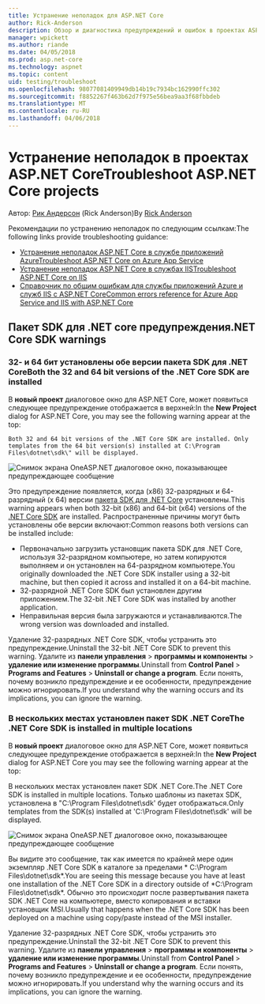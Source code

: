 ```yaml
---
title: Устранение неполадок для ASP.NET Core
author: Rick-Anderson
description: Обзор и диагностика предупреждений и ошибок в проектах ASP.NET Core.
manager: wpickett
ms.author: riande
ms.date: 04/05/2018
ms.prod: asp.net-core
ms.technology: aspnet
ms.topic: content
uid: testing/troubleshoot
ms.openlocfilehash: 98077081409949db14b19c7934bc162990ffc302
ms.sourcegitcommit: f8852267f463b62d7f975e56bea9aa3f68fbbdeb
ms.translationtype: MT
ms.contentlocale: ru-RU
ms.lasthandoff: 04/06/2018
---
```

# <a name="troubleshoot-aspnet-core-projects"></a><span data-ttu-id="154dd-103">Устранение неполадок в проектах ASP.NET Core</span><span class="sxs-lookup"><span data-stu-id="154dd-103">Troubleshoot ASP.NET Core projects</span></span>

<span data-ttu-id="154dd-104">Автор: [Рик Андерсон](https://twitter.com/RickAndMSFT) (Rick Anderson)</span><span class="sxs-lookup"><span data-stu-id="154dd-104">By [Rick Anderson](https://twitter.com/RickAndMSFT)</span></span>

<span data-ttu-id="154dd-105">Рекомендации по устранению неполадок по следующим ссылкам:</span><span class="sxs-lookup"><span data-stu-id="154dd-105">The following links provide troubleshooting guidance:</span></span>

* [<span data-ttu-id="154dd-106">Устранение неполадок ASP.NET Core в службе приложений Azure</span><span class="sxs-lookup"><span data-stu-id="154dd-106">Troubleshoot ASP.NET Core on Azure App Service</span></span>](xref:host-and-deploy/azure-apps/troubleshoot)
* [<span data-ttu-id="154dd-107">Устранение неполадок ASP.NET Core в службах IIS</span><span class="sxs-lookup"><span data-stu-id="154dd-107">Troubleshoot ASP.NET Core on IIS</span></span>](xref:host-and-deploy/iis/troubleshoot)
* [<span data-ttu-id="154dd-108">Справочник по общим ошибкам для службы приложений Azure и служб IIS с ASP.NET Core</span><span class="sxs-lookup"><span data-stu-id="154dd-108">Common errors reference for Azure App Service and IIS with ASP.NET Core</span></span>](xref:host-and-deploy/azure-iis-errors-reference)

<a name="sdk"></a>
## <a name="net-core-sdk-warnings"></a><span data-ttu-id="154dd-109">Пакет SDK для .NET core предупреждения</span><span class="sxs-lookup"><span data-stu-id="154dd-109">.NET Core SDK warnings</span></span>

### <a name="both-the-32-and-64-bit-versions-of-the-net-core-sdk-are-installed"></a><span data-ttu-id="154dd-110">32- и 64 бит установлены обе версии пакета SDK для .NET Core</span><span class="sxs-lookup"><span data-stu-id="154dd-110">Both the 32 and 64 bit versions of the .NET Core SDK are installed</span></span>
<span data-ttu-id="154dd-111">В **новый проект** диалоговое окно для ASP.NET Core, может появиться следующее предупреждение отображается в верхней:</span><span class="sxs-lookup"><span data-stu-id="154dd-111">In the **New Project** dialog for ASP.NET Core, you may see the following warning appear at the top:</span></span> 

    Both 32 and 64 bit versions of the .NET Core SDK are installed. Only templates from the 64 bit version(s) installed at C:\Program Files\dotnet\sdk\" will be displayed.

![Снимок экрана OneASP.NET диалоговое окно, показывающее предупреждающее сообщение](troubleshoot/_static/both32and64bit.png)

<span data-ttu-id="154dd-113">Это предупреждение появляется, когда (x86) 32-разрядных и 64-разрядный (x 64) версии [пакета SDK для .NET Core](https://www.microsoft.com/net/download/all) установлены.</span><span class="sxs-lookup"><span data-stu-id="154dd-113">This warning appears when both 32-bit (x86) and 64-bit (x64) versions of the [.NET Core SDK](https://www.microsoft.com/net/download/all) are installed.</span></span> <span data-ttu-id="154dd-114">Распространенные причины могут быть установлены обе версии включают:</span><span class="sxs-lookup"><span data-stu-id="154dd-114">Common reasons both versions can be installed include:</span></span>

* <span data-ttu-id="154dd-115">Первоначально загрузить установщик пакета SDK для .NET Core, используя 32-разрядном компьютере, но затем копируются выполняем и он установлен на 64-разрядном компьютере.</span><span class="sxs-lookup"><span data-stu-id="154dd-115">You originally downloaded the .NET Core SDK installer using a 32-bit machine, but then copied it across and installed it on a 64-bit machine.</span></span> 
* <span data-ttu-id="154dd-116">32-разрядной .NET Core SDK был установлен другим приложением.</span><span class="sxs-lookup"><span data-stu-id="154dd-116">The 32-bit .NET Core SDK was installed by another application.</span></span>
* <span data-ttu-id="154dd-117">Неправильная версия была загружаются и устанавливаются.</span><span class="sxs-lookup"><span data-stu-id="154dd-117">The wrong version was downloaded and installed.</span></span>

<span data-ttu-id="154dd-118">Удаление 32-разрядных .NET Core SDK, чтобы устранить это предупреждение.</span><span class="sxs-lookup"><span data-stu-id="154dd-118">Uninstall the 32-bit .NET Core SDK to prevent this warning.</span></span> <span data-ttu-id="154dd-119">Удалите из **панели управления** > **программы и компоненты** > **удаление или изменение программы**.</span><span class="sxs-lookup"><span data-stu-id="154dd-119">Uninstall from **Control Panel** > **Programs and Features** > **Uninstall or change a program**.</span></span> <span data-ttu-id="154dd-120">Если понять, почему возникло предупреждение и ее особенности, предупреждение можно игнорировать.</span><span class="sxs-lookup"><span data-stu-id="154dd-120">If you understand why the warning occurs and its implications, you can ignore the warning.</span></span>

### <a name="the-net-core-sdk-is-installed-in-multiple-locations"></a><span data-ttu-id="154dd-121">В нескольких местах установлен пакет SDK .NET Core</span><span class="sxs-lookup"><span data-stu-id="154dd-121">The .NET Core SDK is installed in multiple locations</span></span>
<span data-ttu-id="154dd-122">В **новый проект** диалоговое окно для ASP.NET Core, может появиться следующее предупреждение отображается в верхней:</span><span class="sxs-lookup"><span data-stu-id="154dd-122">In the **New Project** dialog for ASP.NET Core you may see the following warning appear at the top:</span></span> 

 <span data-ttu-id="154dd-123">В нескольких местах установлен пакет SDK .NET Core.</span><span class="sxs-lookup"><span data-stu-id="154dd-123">The .NET Core SDK is installed in multiple locations.</span></span> <span data-ttu-id="154dd-124">Только шаблоны из пакетах SDK, установлена в "C:\Program Files\dotnet\sdk\' будет отображаться.</span><span class="sxs-lookup"><span data-stu-id="154dd-124">Only templates from the SDK(s) installed at 'C:\Program Files\dotnet\sdk\' will be displayed.</span></span>

![Снимок экрана OneASP.NET диалоговое окно, показывающее предупреждающее сообщение](troubleshoot/_static/multiplelocations.png)

<span data-ttu-id="154dd-126">Вы видите это сообщение, так как имеется по крайней мере один экземпляр .NET Core SDK в каталоге за пределами * C:\Program Files\dotnet\sdk\*.</span><span class="sxs-lookup"><span data-stu-id="154dd-126">You are seeing this message because you have at least one installation of the .NET Core SDK in a directory outside of *C:\Program Files\dotnet\sdk\*.</span></span> <span data-ttu-id="154dd-127">Обычно это происходит после развертывания пакета SDK .NET Core на компьютере, вместо копирования и вставки установщик MSI.</span><span class="sxs-lookup"><span data-stu-id="154dd-127">Usually that happens when the .NET Core SDK has been deployed on a machine using copy/paste instead of the MSI installer.</span></span>

<span data-ttu-id="154dd-128">Удаление 32-разрядных .NET Core SDK, чтобы устранить это предупреждение.</span><span class="sxs-lookup"><span data-stu-id="154dd-128">Uninstall the 32-bit .NET Core SDK to prevent this warning.</span></span> <span data-ttu-id="154dd-129">Удалите из **панели управления** > **программы и компоненты** > **удаление или изменение программы**.</span><span class="sxs-lookup"><span data-stu-id="154dd-129">Uninstall from **Control Panel** > **Programs and Features** > **Uninstall or change a program**.</span></span> <span data-ttu-id="154dd-130">Если понять, почему возникло предупреждение и ее особенности, предупреждение можно игнорировать.</span><span class="sxs-lookup"><span data-stu-id="154dd-130">If you understand why the warning occurs and its implications, you can ignore the warning.</span></span>
